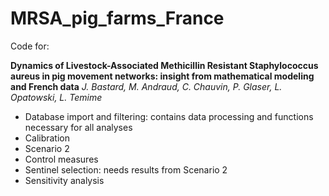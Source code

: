 # MRSA_pig_farms_France

Code for:

**Dynamics of Livestock-Associated Methicillin Resistant Staphylococcus aureus in pig movement networks: insight from mathematical modeling and French data**
*J. Bastard, M. Andraud, C. Chauvin, P. Glaser, L. Opatowski, L. Temime*

- Database import and filtering: contains data processing and functions necessary for all analyses
- Calibration
- Scenario 2
- Control measures
- Sentinel selection: needs results from Scenario 2
- Sensitivity analysis